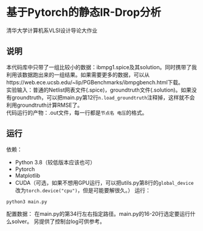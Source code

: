 基于Pytorch的静态IR-Drop分析
===============================
清华大学计算机系VLSI设计导论大作业
## 说明
本代码库中只带了一组比较小的数据：ibmpg1.spice及其solution。同时携带了我利用该数据跑出来的一组结果。如果需要更多的数据，可以从https://web.ece.ucsb.edu/~lip/PGBenchmarks/ibmpgbench.html下载。  
实验输入：普通的Netlist网表文件(.spice)，groundtruth文件(.solution)。如果没有groundtruth，可以把main.py第12行`n.load_groundtruth`注释掉，这样就不会利用groundtruth计算RMSE了。  
代码运行的产物：.out文件，每一行都是`节点名 电压`的格式。  
## 运行
依赖：
- Python 3.8（较低版本应该也可）
- Pytorch
- Matplotlib
- CUDA（可选，如果不想用GPU运行，可以把utils.py第8行的`global_device`改为`torch.device("cpu")`，但是可能要解很久。）
运行：
```shell script
python3 main.py
```
配置数据：
在main.py的第34行左右指定路径。main.py的16-20行选定要运行什么solver。
另提供了控制台log可供参考。